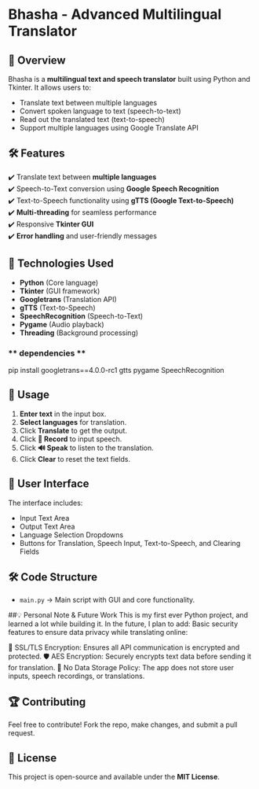 # Bhasha - Advanced Multilingual Translator

## 📌 Overview
Bhasha is a **multilingual text and speech translator** built using Python and Tkinter. It allows users to:
- Translate text between multiple languages
- Convert spoken language to text (speech-to-text)
- Read out the translated text (text-to-speech)
- Support multiple languages using Google Translate API

## 🛠 Features
✔️ Translate text between **multiple languages**  
✔️ Speech-to-Text conversion using **Google Speech Recognition**  
✔️ Text-to-Speech functionality using **gTTS (Google Text-to-Speech)**  
✔️ **Multi-threading** for seamless performance  
✔️ Responsive **Tkinter GUI**  
✔️ **Error handling** and user-friendly messages  

## 📌 Technologies Used
- **Python** (Core language)
- **Tkinter** (GUI framework)
- **Googletrans** (Translation API)
- **gTTS** (Text-to-Speech)
- **SpeechRecognition** (Speech-to-Text)
- **Pygame** (Audio playback)
- **Threading** (Background processing)


### ** dependencies **
pip install googletrans==4.0.0-rc1 gtts pygame SpeechRecognition


## 📌 Usage
1. **Enter text** in the input box.
2. **Select languages** for translation.
3. Click **Translate** to get the output.
4. Click **🎤 Record** to input speech.
5. Click **🔊 Speak** to listen to the translation.
6. Click **Clear** to reset the text fields.

## 🎨 User Interface
The interface includes:
- Input Text Area
- Output Text Area
- Language Selection Dropdowns
- Buttons for Translation, Speech Input, Text-to-Speech, and Clearing Fields

## 🛠 Code Structure
- `main.py` → Main script with GUI and core functionality.
  
##💡 Personal Note & Future Work
This is my first ever Python project, and learned a lot while building it. In the future, I plan to add:
 Basic security features to ensure data privacy while translating online:
 
🔐 SSL/TLS Encryption: Ensures all API communication is encrypted and protected.
🛡️ AES Encryption: Securely encrypts text data before sending it for translation.
🚫 No Data Storage Policy: The app does not store user inputs, speech recordings, or translations.



## 🏆 Contributing
Feel free to contribute! Fork the repo, make changes, and submit a pull request.

## 📝 License
This project is open-source and available under the **MIT License**.



